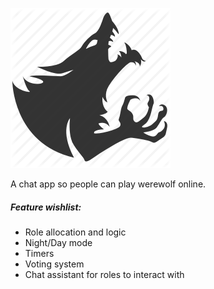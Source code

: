 ![werewolf](werewolf.png)

A chat app so people can play werewolf online.

##### Feature wishlist:
- Role allocation and logic
- Night/Day mode
- Timers
- Voting system
- Chat assistant for roles to interact with
